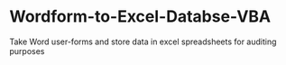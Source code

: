 # Wordform-to-Excel-Databse-VBA
Take Word user-forms and store data in excel spreadsheets for auditing purposes
